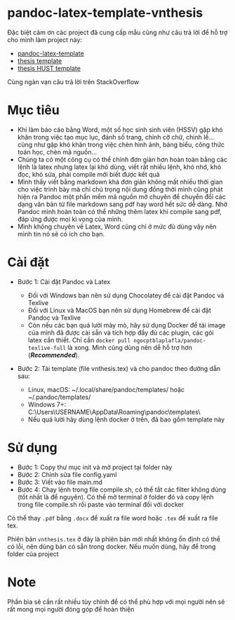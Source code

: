 pandoc-latex-template-vnthesis
===
Đặc biệt cảm ơn các project đã cung cấp mẫu cũng như câu trả lời để hỗ trợ cho mình làm project này:

- [pandoc-latex-template](https://github.com/Wandmalfarbe/pandoc-latex-template)
- [thesis template](https://github.com/DoHaiSon/Master_Thesis)
- [thesis HUST template](https://www.overleaf.com/latex/templates/bia-triet/ydjvggvbkvhg)

Cùng ngàn vạn câu trả lời trên StackOverflow

# Mục tiêu

- Khi làm báo cáo bằng Word, một số học sinh sinh viên (HSSV) gặp khó khăn trong việc tạo mục lục, đánh số trang, chỉnh
  cỡ chữ, chỉnh lề... cũng như gặp khó khăn trong việc chèn hình ảnh, bảng biểu, công thức toán học, chèn mã nguồn...
- Chúng ta có một công cụ có thể chỉnh đơn giản hơn hoàn toàn bằng các lệnh là latex nhưng latex lại khó dùng, viết rất 
nhiều lệnh, khó nhớ, khó đọc, khó sửa, phải compile mới biết được kết quả
- Mình thấy viết bằng markdown khá đơn giản không mất nhiều thời gian cho việc trình bày mà chỉ chú trọng nội dung đồng 
thời mình cũng phát hiện ra Pandoc một phần mềm mã nguồn mở chuyên để chuyển đổi các dạng văn bản từ file markdown sang
pdf hay word hết sức dễ dàng. Nhờ Pandoc mình hoàn toàn có thể những thêm latex khi compile sang pdf, đáp ứng được mọi kì
vọng của mình.
- Mình không chuyên về Latex, Word cũng chỉ ở mức đủ dùng vậy nên mình tin nó sẽ có ích cho bạn.

# Cài đặt
- Bước 1: Cài đặt Pandoc và Latex
  - Đối với Windows bạn nên sử dụng Chocolatey để cài đặt Pandoc và Texlive
  - Đối với Linux và MacOS bạn nên sử dụng Homebrew để cài đặt Pandoc và Texlive
  - Còn nếu các bạn quá lười mày mò, hãy sử dụng Docker để tải image của mình đã được cài sẵn và tích hợp đầy đủ các plugin,
  các gói latex cần thiết. Chỉ cần `docker pull ngocptblaplafla/pandoc-texlive-full` là xong. Mình cũng dùng nên dễ hỗ trợ
  hơn (**_Recommended_**).

- Bước 2: Tải template (file vnthesis.tex) và cho pandoc theo đường dẫn sau:
  - Linux, macOS: ~/.local/share/pandoc/templates/ hoặc ~/.pandoc/templates/
  - Windows 7+: C:\Users\USERNAME\AppData\Roaming\pandoc\templates\
  - Nếu quá lười hãy dùng lệnh docker ở trên, đã bao gồm template này

# Sử dụng
- Bước 1: Copy thư mục init và mở project tại folder này
- Bước 2: Chỉnh sửa file config.yaml  
- Bước 3: Viết vào file main.md  
- Bước 4: Chạy lệnh trong file compile.sh, có thể tắt các filter không dùng (tốt nhất là để nguyên). Có thể mở terminal ở 
folder đó và copy lệnh trong file compile.sh rồi paste vào terminal đối với docker

Có thể thay `.pdf` bằng `.docx` để xuất ra file word hoặc `.tex` để xuất ra file tex.

Phiên bản `vnthesis.tex` ở đây là phiên bản mới nhất không ổn định có thể có lỗi, nên dùng bản có sẵn trong docker.
Nếu muốn dùng, hãy để trong folder của project 

# Note
Phần bìa sẽ cần rất nhiều tùy chỉnh để có thể phù hợp với mọi người nên sẽ rất mong mọi người đóng góp để hoàn thiện